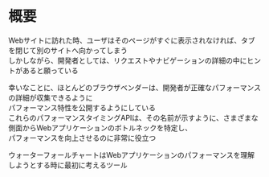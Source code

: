 # 概要

Webサイトに訪れた時、ユーザはそのページがすぐに表示されなければ、タブを閉じて別のサイトへ向かってしまう  
しかしながら、開発者としては、リクエストやナビゲーションの詳細の中にヒントがあると願っている

幸いなことに、ほとんどのブラウザベンダーは、開発者が正確なパフォーマンスの詳細が収集できるように  
パフォーマンス特性を公開するようにしている  
これらのパフォーマンスタイミングAPIは、その名前が示すように、さまざまな側面からWebアプリケーションのボトルネックを特定し、  
パフォーマンスを向上させるのに非常に役立つ

ウォーターフォールチャートはWebアプリケーションのパフォーマンスを理解しようとする時に最初に考えるツール
